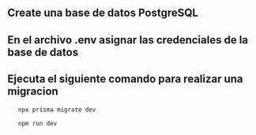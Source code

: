 ## Create una base de datos PostgreSQL
## En el archivo .env asignar las credenciales de la base de datos
## Ejecuta el siguiente comando para realizar una migracion
```
   npx prisma migrate dev
```
```
   npm run dev
```
